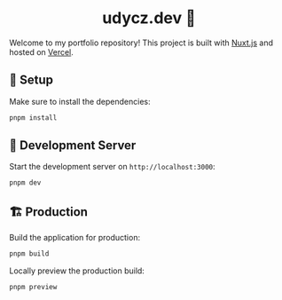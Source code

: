 <div align="center">
  <h1>udycz.dev 🦝</h1>
</div>

Welcome to my portfolio repository! This project is built with [Nuxt.js](https://nuxtjs.org) and hosted on [Vercel](https://vercel.com).

## 🚀 Setup

Make sure to install the dependencies:

```bash
pnpm install
```

## 🔧 Development Server

Start the development server on `http://localhost:3000`:

```bash
pnpm dev
```

## 🏗️ Production

Build the application for production:

```bash
pnpm build
```

Locally preview the production build:

```bash
pnpm preview
```
